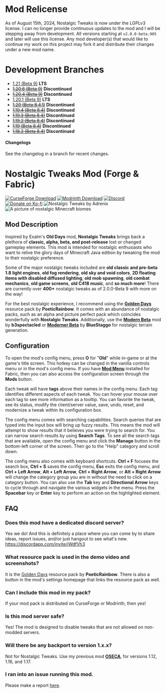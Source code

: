 # Mod Relicense
As of August 15th, 2024, Nostalgic Tweaks is now under the LGPLv3 license. I can no longer provide continuous updates to the mod and I will be stepping away from development. All versions starting at `v2.0.0-beta.905` and later will use this license. Any mod developer(s) that would like to continue my work on this project may fork it and distribute their changes under a new mod name.

# Development Branches
- [1.21 (Beta 9)](https://github.com/Adrenix/Nostalgic-Tweaks/tree/1.21) **LTS**
- ~~[1.20.6 (Beta 9)](https://github.com/Adrenix/Nostalgic-Tweaks/tree/1.20.6)~~ **Discontinued**
- ~~[1.20.4 (Beta 9)](https://github.com/Adrenix/Nostalgic-Tweaks/tree/1.20.4)~~ **Discontinued**
- [1.20.1 (Beta 9)](https://github.com/Adrenix/Nostalgic-Tweaks/tree/1.20.1) **LTS**
- ~~[1.20 (Beta 8.4.1)](https://github.com/Adrenix/Nostalgic-Tweaks/tree/1.20)~~ **Discontinued**
- ~~[1.19.4 (Beta 8.4)](https://github.com/Adrenix/Nostalgic-Tweaks/tree/1.19.4)~~ **Discontinued**
- ~~[1.19.3 (Beta 8.4)](https://github.com/Adrenix/Nostalgic-Tweaks/tree/1.19.3)~~ **Discontinued**
- ~~[1.19.2 (Beta 8.4)](https://github.com/Adrenix/Nostalgic-Tweaks/tree/1.19.2-multiplayer)~~ **Discontinued**
- ~~[1.19 (Beta 8.4)](https://github.com/Adrenix/Nostalgic-Tweaks/tree/1.19-multiplayer)~~ **Discontinued**
- ~~[1.18.2 (Beta 8.4)](https://github.com/Adrenix/Nostalgic-Tweaks/tree/1.18.2-multiplayer)~~ **Discontinued**

#### Changelogs
See the changelog in a branch for recent changes.

# Nostalgic Tweaks Mod (Forge & Fabric)
[<img alt="CurseForge Download" src="https://img.shields.io/curseforge/dt/592465?logo=curseforge&label=CurseForge&color=e04e14">](https://www.curseforge.com/minecraft/mc-mods/nostalgic-tweaks)
[<img alt="Modrinth Download" src="https://img.shields.io/modrinth/dt/l1rj36Ob?logo=modrinth&label=Modrinth&color=17b85a">](https://modrinth.com/mod/nostalgic-tweaks)
[<img alt="Discord" src="https://img.shields.io/discord/452988045252100107?logo=discord&label=Discord&color=5865f2">](https://discord.gg/jWdfVh3)
[<img alt="Donate on Ko-fi" src="https://img.shields.io/badge/Donate-Ko--fi-fb6161?logo=kofi">](https://ko-fi.com/adrenix)
![Nostalgic Tweaks by Adrenix](https://i.imgur.com/1Nd06WK.png)
![A picture of nostalgic Minecraft biomes](https://i.imgur.com/dUbuMyB.png)

## Mod Description
Inspired by Exalm's **Old Days** mod, **Nostalgic Tweaks** brings back a plethora of **classic, alpha, beta, and post-release** lost or changed gameplay elements. This mod is intended for nostalgic enthusiasts who want to relive the glory days of Minecraft Java edition by tweaking the mod to their nostalgic preference.

Some of the major nostalgic tweaks included are **old classic and pre-beta 1.8 light engines**, **old fog rendering**, **old sky and void colors**, **2D floating items with disabled diffused lighting**, **old mob spawning**, **old combat mechanics**, **old game screens**, **old C418 music**, and **so much more**! There are currently over **400+** nostalgic tweaks as of 2.0.0-Beta 9 with more on the way!

For the best nostalgic experience, I recommend using the **[Golden Days](https://github.com/PoeticRainbow/golden-days/releases)** resource pack by **PoeticRainbow**. It comes with an abundance of nostalgic packs, such as an alpha and picture perfect pack which coincides wonderfully with **Nostalgic Tweaks**. Additionally, use the **[Modern Beta](https://www.curseforge.com/minecraft/mc-mods/modern-beta)** mod by **b3spectacled** or **[Moderner Beta](https://modrinth.com/mod/moderner-beta)** by **BlueStaggo** for nostalgic terrain generation.
 
## Configuration
To open the mod's config menu, press **O** for "**Old**" while in-game or at the game's title screen. This hotkey can be changed in the vanilla controls menu or in the mod's config menu. If you have **[Mod Menu](https://modrinth.com/mod/modmenu)** installed for Fabric, then you can also access the configuration screen through the **Mods** button.

Each tweak will have **tags** above their names in the config menu. Each tag identifies different aspects of each tweak. You can hover your mouse over each tag to see more information as a tooltip. You can favorite the tweak, see its status, modify the client/server value, save, undo, reset, and modernize a tweak within its configuration box.

The config menu comes with searching capabilities. Search queries that are typed into the input box will bring up fuzzy results. This means the mod will attempt to show results that it believes you were trying to search for. You can narrow search results by using **Search Tags**. To see all the search tags that are available, open the config menu and click the **Manage** button in the bottom-left corner of the screen. Then go to the "Help" category and scroll down.

The config menu also comes with keyboard shortcuts. **Ctrl + F** focuses the search box, **Ctrl + S** saves the config menu, **Esc** exits the config menu, and **Ctrl + Left Arrow**, **Alt + Left Arrow**, **Ctrl + Right Arrow**, or **Alt + Right Arrow** will change the category group you are in without the need to click on a category button. You can also use the **Tab** key and **Directional Arrow** keys to cycle through and navigate the various widgets in the menu. Press the **Spacebar** key or **Enter** key to perform an action on the highlighted element.

## FAQ
### Does this mod have a dedicated discord server?

Yes we do! And this is definitely a place where you can come by to share ideas, report issues, and/or just hangout to see what's new.
https://discordapp.com/invite/jWdfVh3

### What resource pack is used in the demo video and screenshots?

It is the [Golden Days](https://github.com/PoeticRainbow/golden-days/releases) resource pack by **PoeticRainbow**. There is also a button in the mod's settings homepage that links the resource pack as well.

### Can I include this mod in my pack?

If your mod pack is distributed on CurseForge or Modrinth, then yes!

### Is this mod server safe?

Yes! The mod is designed to disable tweaks that are not allowed on non-modded servers.

### Will there be any backport to version 1.x.x?

Not for Nostalgic Tweaks. Use my previous mod **[OSECA](https://www.curseforge.com/minecraft/mc-mods/old-swing)**, for versions 1.12, 1.16, and 1.17.

### I ran into an issue running this mod.

Please make a report [here](https://github.com/Adrenix/Nostalgic-Tweaks/issues).
